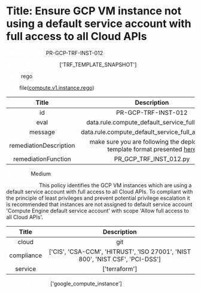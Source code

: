 



# Title: Ensure GCP VM instance not using a default service account with full access to all Cloud APIs


***<font color="white">Master Test Id:</font>*** PR-GCP-TRF-INST-012

***<font color="white">Master Snapshot Id:</font>*** ['TRF_TEMPLATE_SNAPSHOT']

***<font color="white">type:</font>*** rego

***<font color="white">rule:</font>*** file([compute.v1.instance.rego])  
  
  
  
  

|Title|Description|
| :---: | :---: |
|id|PR-GCP-TRF-INST-012|
|eval|data.rule.compute_default_service_full_access|
|message|data.rule.compute_default_service_full_access_err|
|remediationDescription|make sure you are following the deployment template format presented <a href='https://cloud.google.com/compute/docs/reference/rest/v1/instances' target='_blank'>here</a>|
|remediationFunction|PR_GCP_TRF_INST_012.py|


***<font color="white">Severity:</font>*** Medium

***<font color="white">Description:</font>*** This policy identifies the GCP VM instances which are using a default service account with full access to all Cloud APIs. To compliant with the principle of least privileges and prevent potential privilege escalation it is recommended that instances are not assigned to default service account 'Compute Engine default service account' with scope 'Allow full access to all Cloud APIs'.  
  
  

|Title|Description|
| :---: | :---: |
|cloud|git|
|compliance|['CIS', 'CSA-CCM', 'HITRUST', 'ISO 27001', 'NIST 800', 'NIST CSF', 'PCI-DSS']|
|service|['terraform']|


***<font color="white">Resource Types:</font>*** ['google_compute_instance']


[compute.v1.instance.rego]: https://github.com/prancer-io/prancer-compliance-test/tree/master/google/terraform/compute.v1.instance.rego
